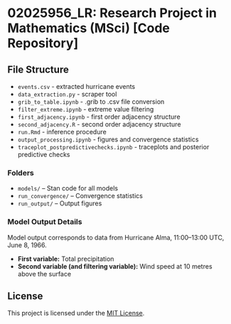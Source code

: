 # 02025956_LR: Research Project in Mathematics (MSci) [Code Repository]

## File Structure

- `events.csv` - extracted hurricane events
- `data_extraction.py` - scraper tool
- `grib_to_table.ipynb` - .grib to .csv file conversion
- `filter_extreme.ipynb` - extreme value filtering
- `first_adjacency.ipynb` - first order adjacency structure
- `second_adjacency.R` - second order adjacency structure
- `run.Rmd` - inference procedure
- `output_processing.ipynb` - figures and convergence statistics
- `traceplot_postpredictivechecks.ipynb` - traceplots and posterior predictive checks

### Folders

- `models/` – Stan code for all models
- `run_convergence/` – Convergence statistics
- `run_output/` – Output figures

### Model Output Details

Model output corresponds to data from Hurricane Alma, 11:00–13:00 UTC, June 8, 1966.  
- **First variable:** Total precipitation  
- **Second variable (and filtering variable):** Wind speed at 10 metres above the surface

## License

This project is licensed under the [MIT License](LICENSE).